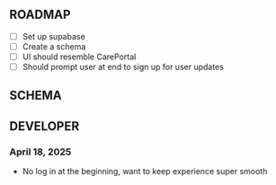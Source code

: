 ## ROADMAP
- [ ] Set up supabase
- [ ] Create a schema
- [ ] UI should resemble CarePortal
- [ ] Should prompt user at end to sign up for user updates
## SCHEMA
## DEVELOPER
### April 18, 2025
- No log in at the beginning, want to keep experience super smooth

